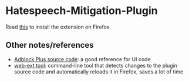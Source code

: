 # Hatespeech-Mitigation-Plugin

Read [this](https://developer.mozilla.org/en-US/docs/Mozilla/Add-ons/WebExtensions/Your_first_WebExtension) to install the extension on Firefox.

## Other notes/references

- [Adblock Plus source code](https://github.com/adblockplus/adblockpluschrome): a good reference for UI code
- [web-ext tool](https://extensionworkshop.com/documentation/develop/getting-started-with-web-ext/): command-line tool that detects changes to the plugin source code and automatically reloads it in Firefox, saves a lot of time
